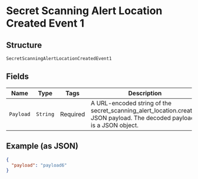 
# Secret Scanning Alert Location Created Event 1

## Structure

`SecretScanningAlertLocationCreatedEvent1`

## Fields

| Name | Type | Tags | Description | Getter | Setter |
|  --- | --- | --- | --- | --- | --- |
| `Payload` | `String` | Required | A URL-encoded string of the secret_scanning_alert_location.created JSON payload. The decoded payload is a JSON object. | String getPayload() | setPayload(String payload) |

## Example (as JSON)

```json
{
  "payload": "payload6"
}
```

